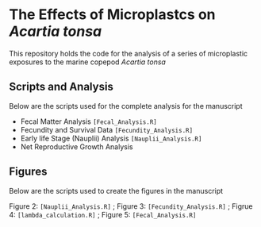 # The Effects of Microplastcs on _Acartia tonsa_

 This repository holds the code for the analysis of a series of microplastic exposures to the marine copepod _Acartia tonsa_

## Scripts and Analysis
 
 Below are the scripts used for the complete analysis for the manuscript

 * Fecal Matter Analysis `[Fecal_Analysis.R]`
 * Fecundity and Survival Data `[Fecundity_Analysis.R]`
 * Early life Stage (Nauplii) Analysis `[Nauplii_Analysis.R]`
 * Net Reproductive Growth Analysis

## Figures

Below are the scripts used to create the figures in the manuscript

Figure 2: `[Nauplii_Analysis.R]` ; Figure 3: `[Fecundity_Analysis.R]` ; Figrue 4: `[lambda_calculation.R]` ; Figure 5: `[Fecal_Analysis.R]`
